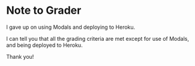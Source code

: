 # Note to Grader

I gave up on using Modals and deploying to Heroku.

I can tell you that all the grading criteria are met except
for use of Modals, and being deployed to Heroku.

Thank you!